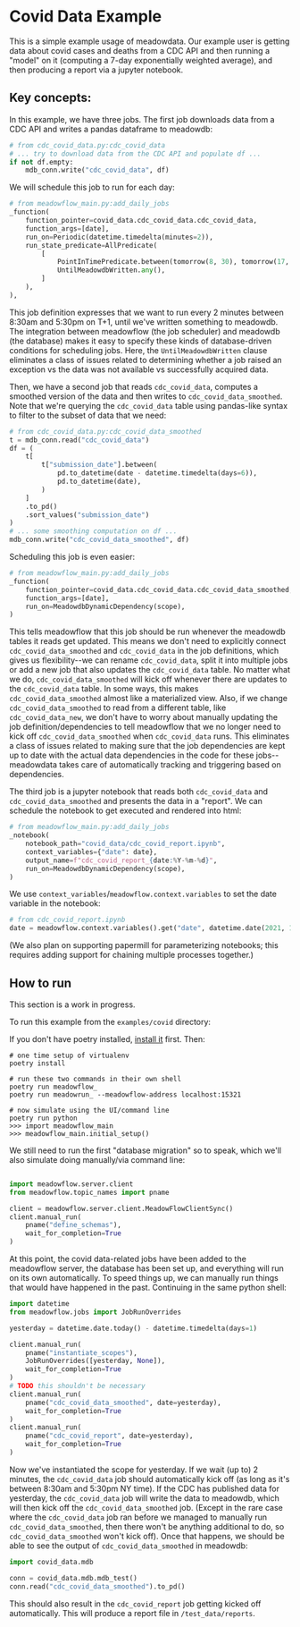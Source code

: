 # Covid Data Example
This is a simple example usage of meadowdata. Our example user is getting data about
covid cases and deaths from a CDC API and then running a "model" on it (computing a
7-day exponentially weighted average), and then producing a report via a jupyter
notebook.

## Key concepts:

In this example, we have three jobs. The first job downloads data from a CDC API and
writes a pandas dataframe to meadowdb: 

```python
# from cdc_covid_data.py:cdc_covid_data
# ... try to download data from the CDC API and populate df ...
if not df.empty:
    mdb_conn.write("cdc_covid_data", df)
```

We will schedule this job to run for each day:

```python
# from meadowflow_main.py:add_daily_jobs
_function(
    function_pointer=covid_data.cdc_covid_data.cdc_covid_data,
    function_args=[date],
    run_on=Periodic(datetime.timedelta(minutes=2)),
    run_state_predicate=AllPredicate(
        [
            PointInTimePredicate.between(tomorrow(8, 30), tomorrow(17, 30)),
            UntilMeadowdbWritten.any(),
        ]
    ),
),
```

This job definition expresses that we want to run every 2 minutes between 8:30am and
5:30pm on T+1, until we've written something to meadowdb. The integration between
meadowflow (the job scheduler) and meadowdb (the database) makes it easy to specify
these kinds of database-driven conditions for scheduling jobs. Here, the
`UntilMeadowdbWritten` clause eliminates a class of issues related to determining
whether a job raised an exception vs the data was not available vs successfully acquired
data.

Then, we have a second job that reads `cdc_covid_data`, computes a smoothed version of
the data and then writes to `cdc_covid_data_smoothed`. Note that we're querying the
`cdc_covid_data` table using pandas-like syntax to filter to the subset of data that we
need:

```python
# from cdc_covid_data.py:cdc_covid_data_smoothed
t = mdb_conn.read("cdc_covid_data")
df = (
    t[
        t["submission_date"].between(
            pd.to_datetime(date - datetime.timedelta(days=6)),
            pd.to_datetime(date),
        )
    ]
    .to_pd()
    .sort_values("submission_date")
)
# ... some smoothing computation on df ...
mdb_conn.write("cdc_covid_data_smoothed", df)
```

Scheduling this job is even easier:

```python
# from meadowflow_main.py:add_daily_jobs
_function(
    function_pointer=covid_data.cdc_covid_data.cdc_covid_data_smoothed,
    function_args=[date],
    run_on=MeadowdbDynamicDependency(scope),
)
```

This tells meadowflow that this job should be run whenever the meadowdb tables it reads
get updated. This means we don't need to explicitly connect `cdc_covid_data_smoothed`
and `cdc_covid_data` in the job definitions, which gives us flexibility--we can rename
`cdc_covid_data`, split it into multiple jobs or add a new job that also updates the
`cdc_covid_data` table. No matter what we do, `cdc_covid_data_smoothed` will kick off
whenever there are updates to the `cdc_covid_data` table. In some ways, this makes
`cdc_covid_data_smoothed` almost like a materialized view. Also, if we change
`cdc_covid_data_smoothed` to read from a different table, like `cdc_covid_data_new`, we
don't have to worry about manually updating the job definition/dependencies to tell
meadowflow that we no longer need to kick off `cdc_covid_data_smoothed` when
`cdc_covid_data` runs. This eliminates a class of issues related to making sure that the
job dependencies are kept up to date with the actual data dependencies in the code for
these jobs--meadowdata takes care of automatically tracking and triggering based on
dependencies.

The third job is a jupyter notebook that reads both `cdc_covid_data` and
`cdc_covid_data_smoothed` and presents the data in a "report". We can schedule the
notebook to get executed and rendered into html:

```python
# from meadowflow_main.py:add_daily_jobs
_notebook(
    notebook_path="covid_data/cdc_covid_report.ipynb",
    context_variables={"date": date},
    output_name=f"cdc_covid_report_{date:%Y-%m-%d}",
    run_on=MeadowdbDynamicDependency(scope),
)
```

We use `context_variables`/`meadowflow.context.variables` to set the date variable in
the notebook:

```python
# from cdc_covid_report.ipynb
date = meadowflow.context.variables().get("date", datetime.date(2021, 10, 11))
```

(We also plan on supporting papermill for parameterizing notebooks; this requires adding
support for chaining multiple processes together.)


## How to run
This section is a work in progress.

To run this example from the `examples/covid` directory:

If you don't have poetry installed, [install
it](https://python-poetry.org/docs/#installation) first. Then: 

```shell
# one time setup of virtualenv
poetry install

# run these two commands in their own shell
poetry run meadowflow_
poetry run meadowrun_ --meadowflow-address localhost:15321

# now simulate using the UI/command line
poetry run python
>>> import meadowflow_main
>>> meadowflow_main.initial_setup()
```

We still need to run the first "database migration" so to speak, which we'll also
simulate doing manually/via command line:

```python

import meadowflow.server.client
from meadowflow.topic_names import pname

client = meadowflow.server.client.MeadowFlowClientSync()
client.manual_run(
    pname("define_schemas"),
    wait_for_completion=True
)
```

At this point, the covid data-related jobs have been added to the meadowflow server, the
database has been set up, and everything will run on its own automatically. To speed
things up, we can manually run things that would have happened in the past. Continuing
in the same python shell:

```python
import datetime
from meadowflow.jobs import JobRunOverrides

yesterday = datetime.date.today() - datetime.timedelta(days=1)

client.manual_run(
    pname("instantiate_scopes"),
    JobRunOverrides([yesterday, None]),
    wait_for_completion=True
)
# TODO this shouldn't be necessary
client.manual_run(
    pname("cdc_covid_data_smoothed", date=yesterday),
    wait_for_completion=True
)
client.manual_run(
    pname("cdc_covid_report", date=yesterday),
    wait_for_completion=True
)
```

Now we've instantiated the scope for yesterday. If we wait (up to) 2 minutes, the
`cdc_covid_data` job should automatically kick off (as long as it's between 8:30am and
5:30pm NY time). If the CDC has published data for yesterday, the `cdc_covid_data` job
will write the data to meadowdb, which will then kick off the `cdc_covid_data_smoothed`
job. (Except in the rare case where the `cdc_covid_data` job ran before we managed to
manually run `cdc_covid_data_smoothed`, then there won't be anything additional to do,
so `cdc_covid_data_smoothed` won't kick off). Once that happens, we should be able to
see the output of `cdc_covid_data_smoothed` in meadowdb:

```python
import covid_data.mdb

conn = covid_data.mdb.mdb_test()
conn.read("cdc_covid_data_smoothed").to_pd()
```

This should also result in the `cdc_covid_report` job getting kicked off automatically.
This will produce a report file in `/test_data/reports`.
